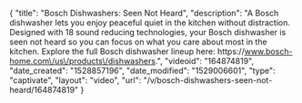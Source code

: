 {
    "title": "Bosch Dishwashers: Seen Not Heard",
    "description": "A Bosch dishwasher lets you enjoy peaceful quiet in the kitchen without distraction. Designed with 18 sound reducing technologies, your Bosch dishwasher is seen not heard so you can focus on what you care about most in the kitchen. Explore the full Bosch dishwasher lineup here: https:\/\/www.bosch-home.com\/us\/products\/dishwashers.",
    "videoid": "164874819",
    "date_created": "1528857196",
    "date_modified": "1529006601",
    "type": "captivate",
    "layout": "video",
    "url": "\/v\/bosch-dishwashers-seen-not-heard\/164874819"
}